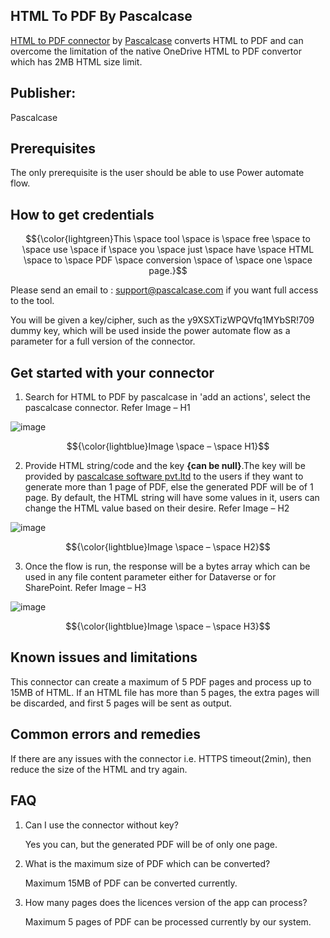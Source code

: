 ## HTML To PDF By Pascalcase 

[HTML to PDF connector](https://pascalcase.com/Home/HTMLToPDFConverter) by [Pascalcase](https://pascalcase.com/) converts HTML to PDF and can overcome the limitation of the native OneDrive HTML to PDF convertor which has 2MB HTML size limit.

## Publisher: 

Pascalcase

## Prerequisites

The only prerequisite is the user should be able to use Power automate flow.  

## How to get credentials


$${\color{lightgreen}This \space tool \space is \space free \space to \space use \space if \space you \space just \space have \space HTML \space to \space PDF \space conversion \space of \space one \space page.}$$

Please send an email to : support@pascalcase.com if you want full access to the tool.

You will be given a key/cipher, such as the y9XSXTizWPQVfq1MYbSR!709 dummy key, which will be used inside the power automate flow as a parameter for a full version of the connector.

## Get started with your connector

1.	Search for HTML to PDF by pascalcase in 'add an actions', select the pascalcase connector. Refer Image – H1
 
![image](https://github.com/microsoft/PowerPlatformConnectors/assets/122965309/263f26aa-4f26-4318-a814-c587ac4c2136)

$${\color{lightblue}Image \space – \space H1}$$

2.	Provide HTML string/code and the key **{can be null}**.The key will be provided by [pascalcase software pvt.ltd](https://pascalcase.com/Home/HTMLToPDFConverter) to the users if they want to generate more than 1 page of PDF, else the generated PDF will be of 1 page. By default, the HTML string will have some values in it, users can change the HTML value based on their desire. Refer Image – H2

 ![image](https://github.com/microsoft/PowerPlatformConnectors/assets/122965309/944d34bd-14b5-4b40-8301-42de8c23bdb1)
 
$${\color{lightblue}Image \space – \space H2}$$

3.	Once the flow is run, the response will be a bytes array which can be used in any file content parameter either for Dataverse or for SharePoint. Refer Image – H3
 
![image](https://github.com/microsoft/PowerPlatformConnectors/assets/122965309/a9dd5a1d-867d-45fb-9318-d1364046dedb)

$${\color{lightblue}Image \space – \space H3}$$

## Known issues and limitations

This connector can create a maximum of 5 PDF pages and process up to 15MB of HTML. If an HTML file has more than 5 pages, the extra pages will be discarded, and first 5 pages will be sent as output.

## Common errors and remedies

If there are any issues with the connector i.e. HTTPS timeout(2min), then reduce the size of the HTML and try again. 

## FAQ

1.  Can I use the connector without key?

    Yes you can, but the generated PDF will be of only one page.

2.  What is the maximum size of PDF which can be converted?

    Maximum 15MB of PDF can be converted currently.

3.  How many pages does the licences version of the app can process?

    Maximum 5 pages of PDF can be processed currently by our system.
